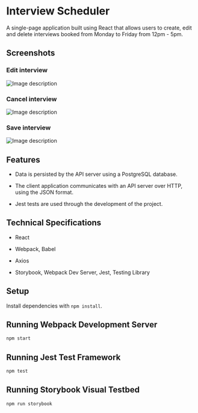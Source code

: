 # Interview Scheduler

A single-page application built using React that allows users to create, edit and delete interviews booked from Monday to Friday from 12pm - 5pm. 

## Screenshots

### Edit interview 

![Image description](https://github.com/psybiko/scheduler/blob/master/screenshots/edit-interview.jpg?raw=true)

### Cancel interview 

![Image description](https://github.com/psybiko/scheduler/blob/master/screenshots/destroy-interview.jpg?raw=true)

### Save interview

![Image description](https://github.com/psybiko/scheduler/blob/master/screenshots/save-interview.jpg?raw=true)


## Features
* Data is persisted by the API server using a PostgreSQL database.

* The client application communicates with an API server over 
HTTP, using the JSON format.

* Jest tests are used through the development of the project.

## Technical Specifications

* React

* Webpack, Babel

* Axios

* Storybook, Webpack Dev Server, Jest, Testing Library

## Setup

Install dependencies with `npm install`.

## Running Webpack Development Server

```sh
npm start
```

## Running Jest Test Framework

```sh
npm test
```

## Running Storybook Visual Testbed

```sh
npm run storybook
```
